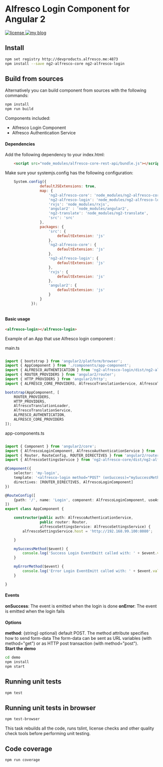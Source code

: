 # Alfresco Login Component for Angular 2
<p>
  <a href='https://raw.githubusercontent.com/Alfresco/dev-platform-webcomponents/master/ng2-components/ng2-alfresco-upload/LICENSE'>
     <img src='https://img.shields.io/hexpm/l/plug.svg' alt='license' />
  </a>
  <a href='https://www.alfresco.com/'>
     <img src='https://img.shields.io/badge/style-component-green.svg?label=alfresco' alt='my blog' />
  </a>
</p>

## Install


```sh
npm set registry http://devproducts.alfresco.me:4873
npm install --save ng2-alfresco-core ng2-alfresco-login
```


## Build from sources
Alternatively you can build component from sources with the following commands:


```sh
npm install
npm run build
```

Components included:

* Alfresco Login Component
* Alfresco Authentication Service

#### Dependencies

Add the following dependency to your index.html:

```html
    <script src="node_modules/alfresco-core-rest-api/bundle.js"></script>
```

Make sure your systemjs.config has the following configuration:

```javascript
    System.config({
                defaultJSExtensions: true,
                map: {
                    'ng2-alfresco-core': 'node_modules/ng2-alfresco-core',
                    'ng2-alfresco-login': 'node_modules/ng2-alfresco-login',
                    'rxjs': 'node_modules/rxjs',
                    'angular2' : 'node_modules/angular2',
                    'ng2-translate': 'node_modules/ng2-translate',
                    'src': 'src'
                },
                packages: {
                    'src': {
                        defaultExtension: 'js'
                    },
                    'ng2-alfresco-core': {
                        defaultExtension: 'js'
                    },
                    'ng2-alfresco-login': {
                        defaultExtension: 'js'
                    },
                    'rxjs': {
                        defaultExtension: 'js'
                    },
                    'angular2': {
                        defaultExtension: 'js'
                    }
                }
            });
    
```

#### Basic usage


```html
<alfresco-login></alfresco-login>
```

Example of an App that use Alfresco login component :

main.ts
```ts

import { bootstrap } from 'angular2/platform/browser';
import { AppComponent } from './components/app-component';
import { ALFRESCO_AUTHENTICATION } from 'ng2-alfresco-login/dist/ng2-alfresco-login';
import { ROUTER_PROVIDERS } from 'angular2/router';
import { HTTP_PROVIDERS } from 'angular2/http';
import { ALFRESCO_CORE_PROVIDERS, AlfrescoTranslationService, AlfrescoTranslationLoader } from 'ng2-alfresco-core/dist/ng2-alfresco-core';

bootstrap(AppComponent, [
    ROUTER_PROVIDERS,
    HTTP_PROVIDERS,
    AlfrescoTranslationLoader,
    AlfrescoTranslationService,
    ALFRESCO_AUTHENTICATION,
    ALFRESCO_CORE_PROVIDERS
]);

```

app-components.ts
```ts

import { Component } from 'angular2/core';
import { AlfrescoLoginComponent, AlfrescoAuthenticationService } from 'ng2-alfresco-login/dist/ng2-alfresco-login';
import { Router, RouteConfig, ROUTER_DIRECTIVES } from 'angular2/router';
import { AlfrescoSettingsService } from 'ng2-alfresco-core/dist/ng2-alfresco-core';

@Component({
    selector: 'my-login',
    template: '<alfresco-login method="POST" (onSuccess)="mySuccessMethod($event)" (onError)="myErrorMethod($event)"></alfresco-login>',
    directives: [ROUTER_DIRECTIVES, AlfrescoLoginComponent]
})

@RouteConfig([
    {path: '/', name: 'Login', component: AlfrescoLoginComponent, useAsDefault: true}
])
export class AppComponent {

    constructor(public auth: AlfrescoAuthenticationService,
                public router: Router,
                alfrescoSettingsService: AlfrescoSettingsService) {
        alfrescoSettingsService.host = 'http://192.168.99.100:8080';

    }

    mySuccessMethod($event) {
        console.log('Success Login EventEmitt called with: ' + $event.value);
    }

    myErrorMethod($event) {
        console.log('Error Login EventEmitt called with: ' + $event.value);
    }

}

```
#### Events
**onSuccess**: The event is emitted when the login is done
**onError**: The event is emitted when the login fails<br />


#### Options

**method**: {string} optional) default POST. The method attribute specifies how to send form-data
The form-data can be sent as URL variables (with method="get") or as HTTP post transaction (with method="post").<br />
**Start the demo**

```sh
cd demo
npm install
npm start
```

## Running unit tests

```sh
npm test
```

## Running unit tests in browser

```sh
npm test-browser
```

This task rebuilds all the code, runs tslint, license checks and other quality check tools 
before performing unit testing. 

## Code coverage

```sh
npm run coverage
```
